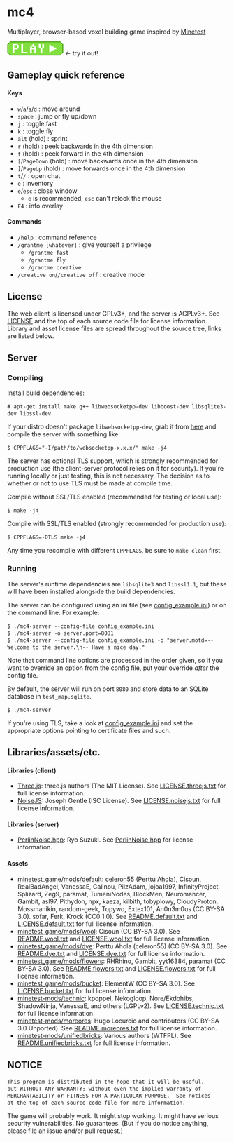 # mc4

Multiplayer, browser-based voxel building game inspired by [Minetest](https://www.minetest.net/)

[![Play](play-button.png)](https://www.tausquared.net/mc4/) ← try it out!

## Gameplay quick reference

#### Keys

  * `w`/`a`/`s`/`d` : move around
  * `space` : jump or fly up/down
  * `j` : toggle fast
  * `k` : toggle fly
  * `alt` (hold) : sprint
  * `r` (hold) : peek backwards in the 4th dimension
  * `f` (hold) : peek forward in the 4th dimension
  * `[`/`PageDown` (hold) : move backwards once in the 4th dimension
  * `]`/`PageUp` (hold) : move forwards once in the 4th dimension
  * `t`/`/` : open chat
  * `e` : inventory
  * `e`/`esc` : close window
    * `e` is recommended, `esc` can't relock the mouse
  * `F4` : info overlay

#### Commands

  * `/help` : command reference
  * `/grantme [whatever]` : give yourself a privilege
    * `/grantme fast`
    * `/grantme fly`
    * `/grantme creative`
  * `/creative on`/`/creative off` : creative mode

## License

The web client is licensed under GPLv3+, and the server is AGPLv3+.
See [LICENSE](LICENSE) and the top of each source code file for license information.
Library and asset license files are spread throughout the source tree, links are listed below.

## Server

### Compiling

Install build dependencies:

    # apt-get install make g++ libwebsocketpp-dev libboost-dev libsqlite3-dev libssl-dev

If your distro doesn't package `libwebsocketpp-dev`, grab it from [here](https://github.com/zaphoyd/websocketpp/releases/) and compile the server with something like:

    $ CPPFLAGS="-I/path/to/websocketpp-x.x.x/" make -j4

The server has optional TLS support, which is strongly recommended for production use
(the client-server protocol relies on it for security).
If you're running locally or just testing, this is not necessary.
The decision as to whether or not to use TLS must be made at compile time.

Compile without SSL/TLS enabled (recommended for testing or local use):

    $ make -j4

Compile with SSL/TLS enabled (strongly recommended for production use):

    $ CPPFLAGS=-DTLS make -j4

Any time you recompile with different `CPPFLAGS`, be sure to `make clean` first.

### Running

The server's runtime dependencies are `libsqlite3` and `libssl1.1`,
but these will have been installed alongside the build dependencies.

The server can be configured using an ini file (see [config_example.ini](server/config_example.ini)) or on the command line.
For example:

    $ ./mc4-server --config-file config_example.ini
    $ ./mc4-server -o server.port=8081
    $ ./mc4-server --config-file config_example.ini -o "server.motd=-- Welcome to the server.\n-- Have a nice day."

Note that command line options are processed in the order given,
so if you want to override an option from the config file,
put your override *after* the config file.

By default, the server will run on port `8080` and store data to an SQLite database in `test_map.sqlite`.

    $ ./mc4-server

If you're using TLS, take a look at [config_example.ini](server/config_example.ini) and
set the appropriate options pointing to certificate files and such.

## Libraries/assets/etc.

#### Libraries (client)

* [Three.js](https://threejs.org/):
  three.js authors (The MIT License).
  See [LICENSE.threejs.txt](lib/LICENSE.threejs.txt) for full license information.
* [NoiseJS](https://github.com/josephg/noisejs):
  Joseph Gentle (ISC License).
  See [LICENSE.noisejs.txt](lib/LICENSE.noisejs.txt) for full license information.

#### Libraries (server)

* [PerlinNoise.hpp](https://github.com/Reputeless/PerlinNoise):
  Ryo Suzuki.
  See [PerlinNoise.hpp](server/lib/PerlinNoise.hpp) for license information.

#### Assets

* [minetest_game/mods/default](https://github.com/minetest/minetest_game/tree/master/mods/default):
  celeron55 (Perttu Ahola), Cisoun, RealBadAngel, VanessaE, Calinou, PilzAdam,
  jojoa1997, InfinityProject, Splizard, Zeg9, paramat, TumeniNodes, BlockMen,
  Neuromancer, Gambit, asl97, Pithydon, npx, kaeza, kilbith,
  tobyplowy, CloudyProton, Mossmanikin, random-geek, Topywo, Extex101,
  An0n3m0us (CC BY-SA 3.0). sofar, Ferk, Krock (CC0 1.0).
  See [README.default.txt](mods/default/icons/README.default.txt) and
  [LICENSE.default.txt](mods/default/icons/LICENSE.default.txt) for full
  license information.
* [minetest_game/mods/wool](https://github.com/minetest/minetest_game/tree/master/mods/wool):
  Cisoun (CC BY-SA 3.0). See [README.wool.txt](mods/dye/icons/README.wool.txt) and
  [LICENSE.wool.txt](mods/dye/icons/LICENSE.wool.txt) for full
  license information.
* [minetest_game/mods/dye](https://github.com/minetest/minetest_game/tree/master/mods/dye):
  Perttu Ahola (celeron55) (CC BY-SA 3.0).
  See [README.dye.txt](mods/dye/icons/README.dye.txt) and
  [LICENSE.dye.txt](mods/dye/icons/LICENSE.dye.txt) for full
  license information.
* [minetest_game/mods/flowers](https://github.com/minetest/minetest_game/tree/master/mods/flowers):
  RHRhino, Gambit, yyt16384, paramat (CC BY-SA 3.0).
  See [README.flowers.txt](mods/flowers/icons/README.flowers.txt) and
  [LICENSE.flowers.txt](mods/flowers/icons/LICENSE.flowers.txt) for full
  license information.
* [minetest_game/mods/bucket](https://github.com/minetest/minetest_game/tree/master/mods/bucket):
  ElementW (CC BY-SA 3.0).
  See [LICENSE.bucket.txt](mods/default/icons/LICENSE.bucket.txt) for full
  license information.
* [minetest-mods/technic](https://github.com/minetest-mods/technic):
  kpoppel, Nekogloop, Nore/Ekdohibs, ShadowNinja, VanessaE, and others (LGPLv2).
  See [LICENSE.technic.txt](mods/minerals/icons/LICENSE.technic.txt) for full
  license information.
* [minetest-mods/moreores](https://github.com/minetest-mods/moreores):
  Hugo Locurcio and contributors (CC BY-SA 3.0 Unported).
  See [README.moreores.txt](mods/minerals/icons/README.moreores.txt) for full
  license information.
* [minetest-mods/unifiedbricks](https://github.com/minetest-mods/unifiedbricks):
  Various authors (WTFPL).
  See [README.unifiedbricks.txt](mods/default/icons/README.unifiedbricks.txt) for full
  license information.

## NOTICE

    This program is distributed in the hope that it will be useful,
    but WITHOUT ANY WARRANTY; without even the implied warranty of
    MERCHANTABILITY or FITNESS FOR A PARTICULAR PURPOSE.  See notices
    at the top of each source code file for more information.

The game will probably work.
It might stop working.
It might have serious security vulnerabilities.
No guarantees.
(But if you do notice anything, please file an issue and/or pull request.)
